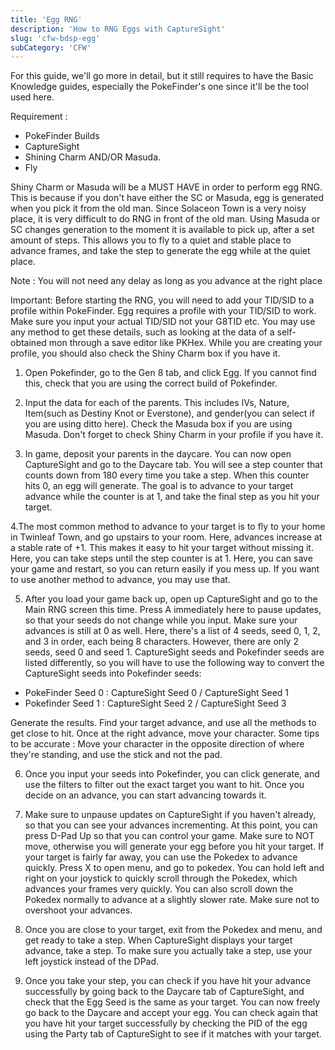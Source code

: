 ```yaml
---
title: 'Egg RNG'
description: 'How to RNG Eggs with CaptureSight'
slug: 'cfw-bdsp-egg'
subCategory: 'CFW'
---
```


For this guide, we'll go more in detail, but it still requires to have the Basic Knowledge guides, especially the PokeFinder's one since it'll be the tool used here.

Requirement :
- PokeFinder Builds
- CaptureSight
- Shining Charm AND/OR Masuda.
- Fly

Shiny Charm or Masuda will be a MUST HAVE in order to perform egg RNG. This is because if you don't have either the SC or Masuda, egg is generated when you pick it from the old man. Since Solaceon Town is a very noisy place, it is very difficult to do RNG in front of the old man. Using Masuda or SC changes generation to the moment it is available to pick up, after a set amount of steps. This allows you to fly to a quiet and stable place to advance frames, and take the step to generate the egg while at the quiet place.

Note : You will not need any delay as long as you advance at the right place

Important: Before starting the RNG, you will need to add your TID/SID to a profile within PokeFinder. Egg requires a profile with your TID/SID to work. Make sure you input your actual TID/SID not your G8TID etc. You may use any method to get these details, such as looking at the data of a self-obtained mon through a save editor like PKHex. While you are creating your profile, you should also check the Shiny Charm box if you have it.

1. Open Pokefinder, go to the Gen 8 tab, and click Egg. If you cannot find this, check that you are using the correct build of Pokefinder.

2. Input the data for each of the parents. This includes IVs, Nature, Item(such as Destiny Knot or Everstone), and gender(you can select if you are using ditto here). Check the Masuda box if you are using Masuda. Don't forget to check Shiny Charm in your profile if you have it.

3. In game, deposit your parents in the daycare. You can now open CaptureSight and go to the Daycare tab. You will see a step counter that counts down from 180 every time you take a step. When this counter hits 0, an egg will generate. The goal is to advance to your target advance while the counter is at 1, and take the final step as you hit your target.

4.The most common method to advance to your target is to fly to your home in Twinleaf Town, and go upstairs to your room. Here, advances increase at a stable rate of +1. This makes it easy to hit your target without missing it. Here, you can take steps until the step counter is at 1. Here, you can save your game and restart, so you can return easily if you mess up. If you want to use another method to advance, you may use that.

5. After you load your game back up, open up CaptureSight and go to the Main RNG screen this time. Press A immediately here to pause updates, so that your seeds do not change while you input. Make sure your advances is still at 0 as well. Here, there's a list of 4 seeds, seed 0, 1, 2, and 3 in order, each being 8 characters. However, there are only 2 seeds, seed 0 and seed 1. CaptureSight seeds and Pokefinder seeds are listed differently, so you will have to use the following way to convert the CaptureSight seeds into Pokefinder seeds:

- PokeFinder Seed 0 : CaptureSight Seed 0 / CaptureSight Seed 1
- Pokefinder Seed 1 : CaptureSight Seed 2 / CaptureSight Seed 3

Generate the results. Find your target advance, and use all the methods to get close to hit.
Once at the right advance, move your character. Some tips to be accurate : Move your character in the opposite direction of where they're standing, and use the stick and not the pad. 

6. Once you input your seeds into Pokefinder, you can click generate, and use the filters to filter out the exact target you want to hit. Once you decide on an advance, you can start advancing towards it.


7. Make sure to unpause updates on CaptureSight if you haven't already, so that you can see your advances incrementing. At this point, you can press D-Pad Up so that you can control your game. Make sure to NOT move, otherwise you will generate your egg before you hit your target. If your target is fairly far away, you can use the Pokedex to advance quickly. Press X to open menu, and go to pokedex. You can hold left and right on your joystick to quickly scroll through the Pokedex, which advances your frames very quickly. You can also scroll down the Pokedex normally to advance at a slightly slower rate. Make sure not to overshoot your advances. 


8. Once you are close to your target, exit from the Pokedex and menu, and get ready to take a step. When CaptureSight displays your target advance, take a step. To make sure you actually take a step, use your left joystick instead of the DPad.

9. Once you take your step, you can check if you have hit your advance successfully by going back to the Daycare tab of CaptureSight, and check that the Egg Seed is the same as your target. You can now freely go back to the Daycare and accept your egg. You can check again that you have hit your target successfully by checking the PID of the egg using the Party tab of CaptureSight to see if it matches with your target. 
